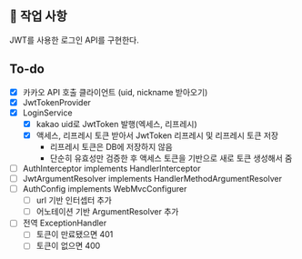 ## 📑 작업 사항

JWT를 사용한 로그인 API를 구현한다.

## To-do

- [x] 카카오 API 호출 클라이언트 (uid, nickname 받아오기)
- [x] JwtTokenProvider
- [x] LoginService
    - [x] kakao uid로 JwtToken 발행(엑세스, 리프레시)
    - [x] 액세스, 리프레시 토큰 받아서 JwtToken 리프레시 및 리프레시 토큰 저장
        - 리프레시 토큰은 DB에 저장하지 않음
        - 단순히 유효성만 검증한 후 액세스 토큰을 기반으로 새로 토큰 생성해서 줌
- [ ] AuthInterceptor implements HandlerInterceptor
- [ ] JwtArgumentResolver implements HandlerMethodArgumentResolver
- [ ] AuthConfig implements WebMvcConfigurer
    - [ ] url 기반 인터셉터 추가
    - [ ] 어노테이션 기반 ArgumentResolver 추가
- [ ] 전역 ExceptionHandler
    - [ ] 토큰이 만료됐으면 401
    - [ ] 토큰이 없으면 400
